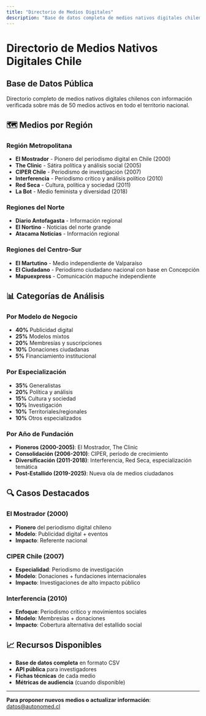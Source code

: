 ```yaml
---
title: "Directorio de Medios Digitales"
description: "Base de datos completa de medios nativos digitales chilenos"
---
```


# Directorio de Medios Nativos Digitales Chile

## Base de Datos Pública

Directorio completo de medios nativos digitales chilenos con información verificada sobre más de 50 medios activos en todo el territorio nacional.

## 🗺️ Medios por Región

### Región Metropolitana
- **El Mostrador** - Pionero del periodismo digital en Chile (2000)
- **The Clinic** - Sátira política y análisis social (2005)
- **CIPER Chile** - Periodismo de investigación (2007)
- **Interferencia** - Periodismo crítico y análisis político (2010)
- **Red Seca** - Cultura, política y sociedad (2011)
- **La Bot** - Medio feminista y diversidad (2018)

### Regiones del Norte
- **Diario Antofagasta** - Información regional
- **El Nortino** - Noticias del norte grande
- **Atacama Noticias** - Información regional

### Regiones del Centro-Sur
- **El Martutino** - Medio independiente de Valparaíso
- **El Ciudadano** - Periodismo ciudadano nacional con base en Concepción
- **Mapuexpress** - Comunicación mapuche independiente

## 📊 Categorías de Análisis

### Por Modelo de Negocio
- **40%** Publicidad digital
- **25%** Modelos mixtos
- **20%** Membresías y suscripciones
- **10%** Donaciones ciudadanas
- **5%** Financiamiento institucional

### Por Especialización
- **35%** Generalistas
- **20%** Política y análisis
- **15%** Cultura y sociedad
- **10%** Investigación
- **10%** Territoriales/regionales
- **10%** Otros especializados

### Por Año de Fundación
- **Pioneros (2000-2005)**: El Mostrador, The Clinic
- **Consolidación (2006-2010)**: CIPER, período de crecimiento
- **Diversificación (2011-2018)**: Interferencia, Red Seca, especialización temática
- **Post-Estallido (2019-2025)**: Nueva ola de medios ciudadanos

## 🔍 Casos Destacados

### El Mostrador (2000)
- **Pionero** del periodismo digital chileno
- **Modelo**: Publicidad digital + eventos
- **Impacto**: Referente nacional

### CIPER Chile (2007)
- **Especialidad**: Periodismo de investigación
- **Modelo**: Donaciones + fundaciones internacionales
- **Impacto**: Investigaciones de alto impacto público

### Interferencia (2010)
- **Enfoque**: Periodismo crítico y movimientos sociales
- **Modelo**: Membresías + donaciones
- **Impacto**: Cobertura alternativa del estallido social

## 📈 Recursos Disponibles

- **Base de datos completa** en formato CSV
- **API pública** para investigadores
- **Fichas técnicas** de cada medio
- **Métricas de audiencia** (cuando disponible)

---

**Para proponer nuevos medios o actualizar información**: [datos@autonomed.cl](mailto:datos@autonomed.cl)
